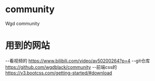 # community
Wgd community
# 用到的网站
--看视频的
https://www.bilibili.com/video/av50200264?p=4
--git仓库
https://github.com/wgdblack/community
--前端css的
https://v3.bootcss.com/getting-started/#download